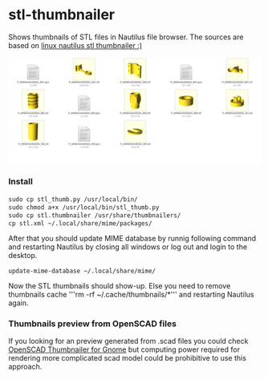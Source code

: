 # stl-thumbnailer
Shows thumbnails of STL files in Nautilus file browser. The sources are based on [linux nautilus stl thumbnailer :)](http://www.thingiverse.com/thing:258653)

![STL preview of folder](STL-thumbnailer_screenshot.png)

### Install 

    sudo cp stl_thumb.py /usr/local/bin/
    sudo chmod a+x /usr/local/bin/stl_thumb.py
    sudo cp stl.thumbnailer /usr/share/thumbnailers/
    cp stl.xml ~/.local/share/mime/packages/

After that you should update MIME database by runnig following command and restarting Nautilus by closing all windows or log out and login to the desktop. 

    update-mime-database ~/.local/share/mime/

Now the STL thumbnails should show-up. Else you need to remove thumbnails cache '''rm -rf ~/.cache/thumbnails/*''' and restarting Nautilus again. 

### Thumbnails preview from OpenSCAD files

If you looking for an preview generated from .scad files you could check [OpenSCAD Thumbnailer for Gnome](http://srlm.io/2015/12/15/scad-thumbnailer/) but computing power required for rendering more complicated scad model could be prohibitive to use this approach. 


